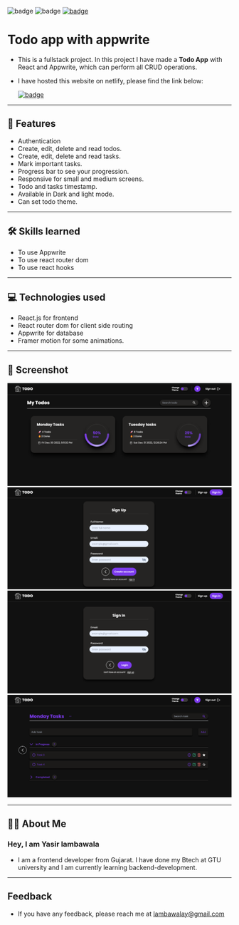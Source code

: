 ![badge](https://img.shields.io/badge/MADE%20WITH-REACT%20&%20APPWRITE-blue)
![badge](https://img.shields.io/badge/TIME%20TAKEN-10%20to%2012%20hrs-red)
[![badge](https://img.shields.io/badge/SEE%20DEMO%20-VISIT-green)](https://todoapp-with-appwrite-by-yasir.netlify.app/)

# Todo app with appwrite

- This is a fullstack project. In this project I have made a **Todo App** with React and Appwrite, which can perform all CRUD operations.

- I have hosted this website on netlify, please find the link below:

  [![badge](https://img.shields.io/badge/LINK%20OF-PROJECT-darkviolet)](https://todoapp-with-appwrite-by-yasir.netlify.app/)

---

## 🚀 Features

- Authentication
- Create, edit, delete and read todos.
- Create, edit, delete and read tasks.
- Mark important tasks.
- Progress bar to see your progression.
- Responsive for small and medium screens.
- Todo and tasks timestamp.
- Available in Dark and light mode.
- Can set todo theme.

---

## 🛠 Skills learned

- To use Appwrite
- To use react router dom
- To use react hooks

---

## 💻 Technologies used

- React.js for frontend
- React router dom for client side routing
- Appwrite for database
- Framer motion for some animations.

---

## 🎥 Screenshot

![app screenshot](screenshots-todoapp-with-appwrite/ss5.png)
![app screenshot](screenshots-todoapp-with-appwrite/ss4.png)
![app screenshot](screenshots-todoapp-with-appwrite/ss3.png)
![app screenshot](screenshots-todoapp-with-appwrite/ss1.png)

---

## 👨‍💻 About Me

### Hey, I am Yasir lambawala

- I am a frontend developer from Gujarat. I have done my Btech at GTU university and I am currently learning backend-development.

---

## Feedback

- If you have any feedback, please reach me at lambawalay@gmail.com
